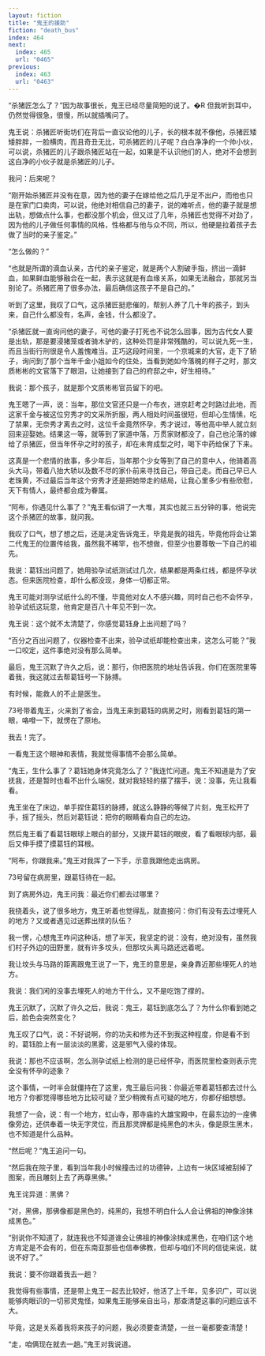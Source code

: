 ```yaml
---
layout: fiction
title: "鬼王的援助"
fiction: "death_bus"
index: 464
next:
  index: 465
  url: "0465"
previous:
  index: 463
  url: "0463"
---
```

“杀猪匠怎么了？”因为故事很长，鬼王已经尽量简短的说了。�R 但我听到耳中，仍然觉得很急，很慢，所以就插嘴问了。

鬼王说：杀猪匠听街坊们在背后一直议论他的儿子，长的根本就不像他，杀猪匠矮矮胖胖，一脸横肉，而且奇丑无比，可杀猪匠的儿子呢？白白净净的一个帅小伙，可以说，杀猪匠的儿子跟杀猪匠站在一起，如果是不认识他们的人，绝对不会想到这白净的小伙子就是杀猪匠的儿子。

我问：后来呢？

“刚开始杀猪匠并没有在意，因为他的妻子在嫁给他之后几乎足不出户，而他也只是在家门口卖肉，可以说，他绝对相信自己的妻子，说的难听点，他的妻子就是想出轨，想做点什么事，也都没那个机会，但又过了几年，杀猪匠也觉得不对劲了，因为他的儿子做任何事情的风格，性格都与他与众不同，所以，他硬是拉着孩子去做了当时的亲子鉴定。”

“怎么做的？”

“也就是所谓的滴血认亲，古代的亲子鉴定，就是两个人割破手指，挤出一滴鲜血，如果鲜血能够融合在一起，表示这就是有血缘关系，如果无法融合，那就另当别论了。杀猪匠用了很多办法，最后确信这孩子不是自己的。”

听到了这里，我叹了口气，这杀猪匠挺悲催的，帮别人养了几十年的孩子，到头来，自己什么都没有，名声，金钱，什么都没了。

“杀猪匠就一直询问他的妻子，可他的妻子打死也不说怎么回事，因为古代女人要是出轨，那是要浸猪笼或者骑木驴的，这种处罚是非常残酷的，可以说九死一生，而且当街行刑很是令人羞愧难当。正巧这段时间里，一个京城来的大官，走下了轿子，询问到了那个当年千金小姐如今的住处，当看到她如今落魄的样子之时，那文质彬彬的文官落下了眼泪，让她接到了自己的府邸之中，好生相待。”

我说：那个孩子，就是那个文质彬彬官员留下的吧。

鬼王嗯了一声，说：当年，那位文官还只是一介布衣，进京赶考之时路过此地，而这家千金与被这位穷秀才的文采所折服，两人相处时间虽很短，但却心生情愫，吃了禁果，无奈秀才离去之时，这位千金竟然怀孕，秀才说过，等他高中举人就立刻回来迎娶她。结果这一等，就等到了家道中落，万贯家财都没了，自己也沦落的嫁给了杀猪匠，但当年怀孕之时的孩子，却在未育成型之时，喝下中药给保了下来。

这真是一个悲情的故事，多少年后，当年那个少女等到了自己的意中人，他骑着高头大马，带着八抬大轿以及数不尽的家仆前来寻找自己，带自己走。而自己早已人老珠黄，不过最后当年这个穷秀才还是把她带走的结局，让我心里多少有些欣慰，天下有情人，最终都会成为眷属。

“阿布，你遇见什么事了？”鬼王看似讲了一大堆，其实也就三五分钟的事，他说完这个杀猪匠的故事，就问我。

我叹了口气，想了想之后，还是决定告诉鬼王，毕竟是我的祖先，毕竟他将会让第二代鬼王的位置传给我，虽然我不稀罕，也不想做，但至少也要尊敬一下自己的祖先。

我说：葛钰出问题了，她用验孕试纸测试过几次，结果都是两条红线，都是怀孕状态。但来医院检查，却什么都没现，身体一切都正常。

鬼王可能对测孕试纸什么的不懂，毕竟他对女人不感兴趣，同时自己也不会怀孕，验孕试纸这玩意，他肯定是百八十年见不到一次。

鬼王说：这个就不太清楚了，你感觉葛钰身上出问题了吗？

“百分之百出问题了，仪器检查不出来，验孕试纸却能检查出来，这怎么可能？”我一口咬定，这件事绝对没有那么简单。

最后，鬼王沉默了许久之后，说：那行，你把医院的地址告诉我，你们在医院里等着我，我这就过去帮葛钰号一下脉搏。

有时候，能救人的不止是医生。

73号带着鬼王，火来到了省会，当鬼王来到葛钰的病房之时，刚看到葛钰的第一眼，咯噔一下，就愣在了原地。

我去！完了。

一看鬼王这个眼神和表情，我就觉得事情不会那么简单。

“鬼王，生什么事了？葛钰她身体究竟怎么了？”我连忙问道。鬼王不知道是为了安抚我，还是暂时也看不出什么端倪，就对我轻轻的摆了摆手，说：没事，先让我看看。

鬼王坐在了床边，单手捏住葛钰的脉搏，就这么静静的等候了片刻，鬼王松开了手，摇了摇头，然后对葛钰说：把你的眼睛看向自己的左边。

然后鬼王看了看葛钰眼球上眼白的部分，又拨开葛钰的眼皮，看了看眼球内部，最后又伸手摸了摸葛钰的耳根。

“阿布，你跟我来。”鬼王对我挥了一下手，示意我跟他走出病房。

73号留在病房里，跟葛钰待在一起。

到了病房外边，鬼王问我：最近你们都去过哪里？

我挠着头，说了很多地方，鬼王听着也觉得乱，就直接问：你们有没有去过埋死人的地方？又或者遇见过送葬出殡的队伍？

我一愣，心想鬼王咋问这种话，想了半天，我坚定的说：没有，绝对没有，虽然我们村子外边的田野里，就有许多坟头，但那坟头离马路还远着呢。

我让坟头与马路的距离跟鬼王说了一下，鬼王的意思是，亲身靠近那些埋死人的地方。

我说：我们闲的没事去埋死人的地方干什么，又不是吃饱了撑的。

鬼王沉默了，沉默了许久之后，我说：鬼王，葛钰到底怎么了？为什么你看到她之后，脸色会突然变化？

鬼王叹了口气，说：不好说啊，你的功夫和修为还不到我这种程度，你是看不到的，葛钰脸上有一层淡淡的黑雾，这是邪气入侵的体现。

我说：那也不应该啊，怎么测孕试纸上检测的是已经怀孕，而医院里检查则表示完全没有怀孕的迹象？

这个事情，一时半会就僵持在了这里，鬼王最后问我：你最近带着葛钰都去过什么地方？你都觉得哪些地方比较可疑？至少稍微有点可疑的地方，你都仔细想想。

我想了一会，说：有一个地方，虹山寺，那寺庙的大雄宝殿中，在最东边的一座佛像旁边，还供奉着一块无字灵位，而且那灵牌都是纯黑色的木头，像是原生黑木，也不知道是什么品种。

“然后呢？”鬼王追问一句。

“然后我在院子里，看到当年我小时候撞击过的功德钟，上边有一块区域被刮掉了图案，而且雕刻上去了两尊黑佛。”

鬼王诧异道：黑佛？

“对，黑佛，那佛像都是黑色的，纯黑的，我想不明白什么人会让佛祖的神像涂抹成黑色。”

“别说你不知道了，就连我也不知道谁会让佛祖的神像涂抹成黑色，在咱们这个地方肯定是不会有的，但在东南亚那些也信奉佛教，但却与咱们不同的信徒来说，就说不好了。”

我说：要不你跟着我去一趟？

我觉得有些事情，还是带上鬼王一起去比较好，他活了上千年，见多识广，可以说能够肉眼识的一切邪灵鬼怪，如果鬼王能够亲自出马，那查清楚这事的问题应该不大。

毕竟，这是关系着我将来孩子的问题，我必须要查清楚，一丝一毫都要查清楚！

“走，咱俩现在就去一趟。”鬼王对我说道。